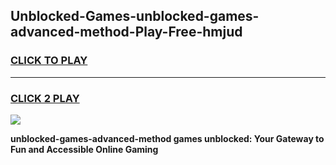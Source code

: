 
## Unblocked-Games-unblocked-games-advanced-method-Play-Free-hmjud
<h3>
<a href="https://premium76.site?title=unblocked-games-advanced-method&ref=18A1">CLICK TO PLAY</a></h3>
<hr>

<h3>
<a href="https://premium76.site?title=unblocked-games-advanced-method&ref=18A1">CLICK 2 PLAY</a>
  
</h3>

<a href="https://premium76.site?title=unblocked-games-advanced-method&ref=18A1"><img src="https://clearcache.store/games.png"></a>


**unblocked-games-advanced-method games unblocked: Your Gateway to Fun and Accessible Online Gaming**
